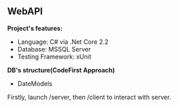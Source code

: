 ## WebAPI


__Project's features:__
- Language: C# via .Net Core 2.2
- Database: MSSQL Server
- Testing Framework: xUnit  

__DB's structure(CodeFirst Approach)__
- DateModels

Firstly, launch /server, then /client to interact with server.
